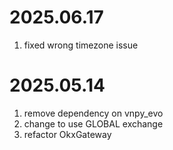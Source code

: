 # 2025.06.17

1. fixed wrong timezone issue

# 2025.05.14

1. remove dependency on vnpy_evo
2. change to use GLOBAL exchange
3. refactor OkxGateway